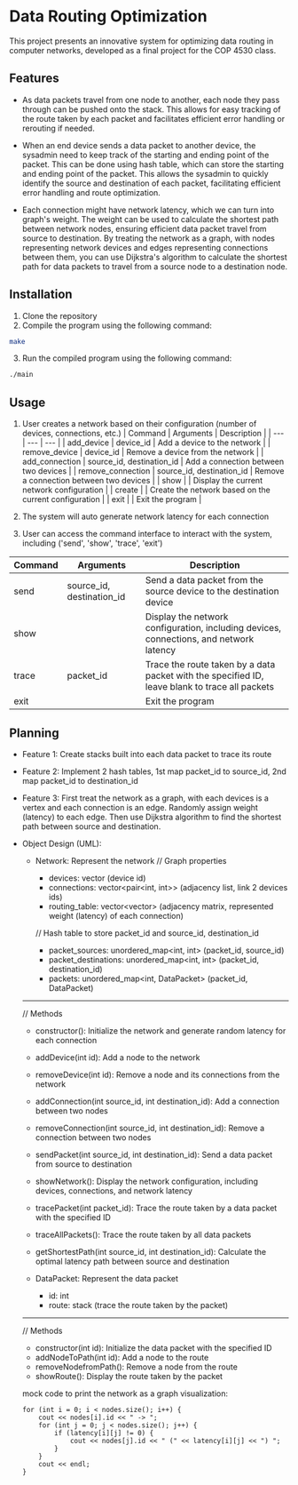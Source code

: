 # Data Routing Optimization

This project presents an innovative system for optimizing data routing in computer networks, developed as a final project for the COP 4530 class.

## Features

- As data packets travel from one node to another, each node they pass through can be pushed onto the stack. This allows for easy tracking of the route taken by each packet and facilitates efficient error handling or rerouting if needed.

- When an end device sends a data packet to another device, the sysadmin need to keep track of the starting and ending point of the packet. This can be done using hash table, which can store the starting and ending point of the packet. This allows the sysadmin to quickly identify the source and destination of each packet, facilitating efficient error handling and route optimization.

- Each connection might have network latency, which we can turn into graph's weight. The weight can be used to calculate the shortest path between network nodes, ensuring efficient data packet travel from source to destination. By treating the network as a graph, with nodes representing network devices and edges representing connections between them, you can use Dijkstra's algorithm to calculate the shortest path for data packets to travel from a source node to a destination node.


## Installation

1. Clone the repository
2. Compile the program using the following command:

```bash
make
```

3. Run the compiled program using the following command:

```bash
./main
```

## Usage
1. User creates a network based on their configuration (number of devices, connections, etc.)
| Command | Arguments | Description |
| --- | --- | --- |
| add_device | device_id | Add a device to the network |
| remove_device | device_id | Remove a device from the network |
| add_connection | source_id, destination_id | Add a connection between two devices |
| remove_connection | source_id, destination_id | Remove a connection between two devices |
| show | | Display the current network configuration |
| create | | Create the network based on the current configuration |
| exit | | Exit the program |

2. The system will auto generate network latency for each connection
3. User can access the command interface to interact with the system, including ('send', 'show', 'trace', 'exit')

| Command | Arguments | Description |
| --- | --- | --- |
| send | source_id, destination_id | Send a data packet from the source device to the destination device |
| show | | Display the network configuration, including devices, connections, and network latency |
| trace | packet_id | Trace the route taken by a data packet with the specified ID, leave blank to trace all packets |
| exit | | Exit the program |

## Planning
- Feature 1: Create stacks built into each data packet to trace its route
- Feature 2: Implement 2 hash tables, 1st map packet_id to source_id, 2nd map packet_id to destination_id
- Feature 3: First treat the network as a graph, with each devices is a vertex and each connection is an edge. Randomly assign weight (latency) to each edge. Then use Dijkstra algorithm to find the shortest path between source and destination.

- Object Design (UML):
    - Network: Represent the network
      // Graph properties
      - devices: vector<int> (device id)
      - connections: vector<pair<int, int>> (adjacency list, link 2 devices ids)
      - routing_table: vector<vector<int>> (adjacency matrix, represented weight (latency) of each connection)
      
      // Hash table to store packet_id and source_id, destination_id
      - packet_sources: unordered_map<int, int> (packet_id, source_id)
      - packet_destinations: unordered_map<int, int> (packet_id, destination_id)
      - packets: unordered_map<int, DataPacket> (packet_id, DataPacket)

    ----------------------------
    // Methods
    - constructor(): Initialize the network and generate random latency for each connection
    - addDevice(int id): Add a node to the network
    - removeDevice(int id): Remove a node and its connections from the network
    - addConnection(int source_id, int destination_id): Add a connection between two nodes
    - removeConnection(int source_id, int destination_id): Remove a connection between two nodes

    - sendPacket(int source_id, int destination_id): Send a data packet from source to destination
    - showNetwork(): Display the network configuration, including devices, connections, and network latency
    - tracePacket(int packet_id): Trace the route taken by a data packet with the specified ID
    - traceAllPackets(): Trace the route taken by all data packets
    - getShortestPath(int source_id, int destination_id): Calculate the optimal latency path between source and destination

    - DataPacket: Represent the data packet
      - id: int
      - route: stack<int> (trace the route taken by the packet)
    ----------------------------
    // Methods
    - constructor(int id): Initialize the data packet with the specified ID
    - addNodeToPath(int id): Add a node to the route
    - removeNodefromPath(): Remove a node from the route
    - showRoute(): Display the route taken by the packet


    mock code to print the network as a graph visualization:
    ```
    for (int i = 0; i < nodes.size(); i++) {
        cout << nodes[i].id << " -> ";
        for (int j = 0; j < nodes.size(); j++) {
            if (latency[i][j] != 0) {
                cout << nodes[j].id << " (" << latency[i][j] << ") ";
            }
        }
        cout << endl;
    }
    ```
